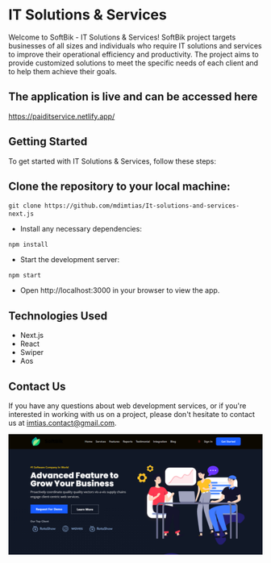 # IT Solutions & Services

Welcome to SoftBik - IT Solutions & Services! SoftBik project targets businesses of all sizes and individuals who require IT solutions and services to improve their operational efficiency and productivity. The project aims to provide customized solutions to meet the specific needs of each client and to help them achieve their goals.

## The application is live and can be accessed here
https://paiditservice.netlify.app/

## Getting Started
To get started with IT Solutions & Services, follow these steps:

## Clone the repository to your local machine: 
``` 
git clone https://github.com/mdimtias/It-solutions-and-services-next.js
```
* Install any necessary dependencies: 

``` 
npm install
```

* Start the development server: 
``` 
npm start
```
* Open http://localhost:3000 in your browser to view the app.

## Technologies Used

* Next.js
* React
* Swiper
* Aos

## Contact Us

If you have any questions about web development services, or if you're interested in working with us on a project, please don't hesitate to contact us at imtias.contact@gmail.com.

![It Solution & Services](./public/readme.png)
